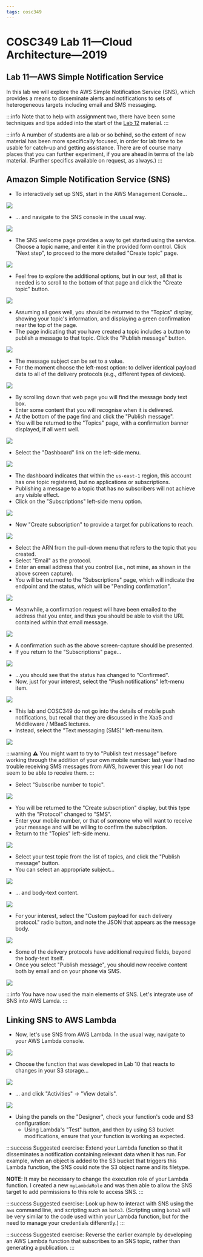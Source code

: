 ```yaml
---
tags: cosc349
---
```

# COSC349 Lab 11—Cloud Architecture—2019
## Lab 11—AWS Simple Notification Service

[Lab 12]: /aPDgQ1qBRvm_4g71edc4DA

In this lab we will explore the AWS Simple Notification Service (SNS), which provides a means to disseminate alerts and notifications to sets of heterogeneous targets including email and SMS messaging.

:::info
Note that to help with assignment two, there have been some techniques and tips added into the start of the [Lab 12] material.
:::

:::info
A number of students are a lab or so behind, so the extent of new material has been more specifically focused, in order for lab time to be usable for catch-up and getting assistance. There are of course many places that you can further experiment, if you are ahead in terms of the lab material. (Further specifics available on request, as always.)
:::

## Amazon Simple Notification Service (SNS)

- To interactively set up SNS, start in the AWS Management Console...

![](https://i.imgur.com/eiUiD2a.png)

- ... and navigate to the SNS console in the usual way.

![](https://i.imgur.com/x2SyxLn.png)

- The SNS welcome page provides a way to get started using the service. Choose a topic name, and enter it in the provided form control. Click "Next step", to proceed to the more detailed "Create topic" page.

![](https://i.imgur.com/B8l7Gni.png)

- Feel free to explore the additional options, but in our test, all that is needed is to scroll to the bottom of that page and click the "Create topic" button.

![](https://i.imgur.com/Z29bWzz.png)

- Assuming all goes well, you should be returned to the "Topics" display, showing your topic's information, and displaying a green confirmation near the top of the page.
- The page indicating that you have created a topic includes a button to publish a message to that topic. Click the "Publish message" button.

![](https://i.imgur.com/G9N8hSd.png)

- The message subject can be set to a value.
- For the moment choose the left-most option: to deliver identical payload data to all of the delivery protocols (e.g., different types of devices).

![](https://i.imgur.com/fteJ1JA.png)

- By scrolling down that web page you will find the message body text box.
- Enter some content that you will recognise when it is delivered.
- At the bottom of the page find and click the "Publish message".
- You will be returned to the "Topics" page, with a confirmation banner displayed, if all went well.

![](https://i.imgur.com/2h7ZPjI.png)

- Select the "Dashboard" link on the left-side menu.

![](https://i.imgur.com/uZM0XKL.png)

- The dashboard indicates that within the `us-east-1` region, this account has one topic registered, but no applications or subscriptions.
- Publishing a message to a topic that has no subscribers will not achieve any visible effect.
- Click on the "Subscriptions" left-side menu option.

![](https://i.imgur.com/iRNiCho.png)

- Now "Create subscription" to provide a target for publications to reach.

![](https://i.imgur.com/QqOqKYP.png)

- Select the ARN from the pull-down menu that refers to the topic that you created.
- Select "Email" as the protocol.
- Enter an email address that you control (i.e., not mine, as shown in the above screen capture).
- You will be returned to the "Subscriptions" page, which will indicate the endpoint and the status, which will be "Pending confirmation".

![](https://i.imgur.com/ooJuSHt.png)

- Meanwhile, a confirmation request will have been emailed to the address that you enter, and thus you should be able to visit the URL contained within that email message.

![](https://i.imgur.com/46V0gHs.png)

- A confirmation such as the above screen-capture should be presented.
- If you return to the "Subscriptions" page...

![](https://i.imgur.com/xSsS9FM.png)

- ...you should see that the status has changed to "Confirmed".
- Now, just for your interest, select the "Push notifications" left-menu item.

![](https://i.imgur.com/cboyK1E.png)

- This lab and COSC349 do not go into the details of mobile push notifications, but recall that they are discussed in the XaaS and Middleware / MBaaS lectures.
- Instead, select the "Text messaging (SMS)" left-menu item.

![](https://i.imgur.com/BQUnJjp.png)

:::warning
:warning:  You might want to try to "Publish text message" before working through the addition of your own mobile number: last year I had no trouble receiving SMS messages from AWS, however this year I do not seem to be able to receive them.
:::

- Select "Subscribe number to topic".

![](https://i.imgur.com/7d5q5gc.png)

- You will be returned to the "Create subscription" display, but this type with the "Protocol" changed to "SMS".
- Enter your mobile number, or that of someone who will want to receive your message and will be willing to confirm the subscription.
- Return to the "Topics" left-side menu.

![](https://i.imgur.com/zB7FS9Z.png)

- Select your test topic from the list of topics, and click the "Publish message" button.
- You can select an appropriate subject...

![](https://i.imgur.com/2mWAhVu.png)

- ... and body-text content.

![](https://i.imgur.com/aIDAiGc.png)

- For your interest, select the "Custom payload for each delivery protocol." radio button, and note the JSON that appears as the message body.

![](https://i.imgur.com/1srqLQz.png)

- Some of the delivery protocols have additional required fields, beyond the body-text itself.
- Once you select "Publish message", you should now receive content both by email and on your phone via SMS.

![](https://i.imgur.com/92XyJd0.png)


:::info
You have now used the main elements of SNS. Let's integrate use of SNS into AWS Lamda.
:::

## Linking SNS to AWS Lambda

- Now, let's use SNS from AWS Lambda. In the usual way, navigate to your AWS Lambda console.

![](https://i.imgur.com/5BoFabt.png)

- Choose the function that was developed in Lab 10 that reacts to changes in your S3 storage...

![](https://i.imgur.com/y1i4DtK.png)

- ... and click "Activities" -> "View details".

![](https://i.imgur.com/2rg8gaj.png)

- Using the panels on the "Designer", check your function's code and S3 configuration:
    - Using Lambda's "Test" button, and then by using S3 bucket modifications, ensure that your function is working as expected.

:::success
Suggested exercise: Extend your Lambda function so that it disseminates a notification containing relevant data when it has run. For example, when an object is added to the S3 bucket that triggers this Lambda function, the SNS could note the S3 object name and its filetype.

**NOTE**: It may be necessary to change the execution role of your Lambda function. I created a new `myLambdaRole` and was then able to allow the SNS target to add permissions to this role to access SNS.
:::

:::success
Suggested exercise: Look up how to interact with SNS using the `aws` command line, and scripting such as `boto3`. (Scripting using `boto3` will be very similar to the code used within your Lambda function, but for the need to manage your credentials differently.)
:::

:::success
Suggested exercise: Reverse the earlier example by developing an AWS Lambda function that subscribes to an SNS topic, rather than generating a publication.
:::